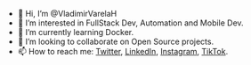 - 👋 Hi, I’m @VladimirVarelaH
- 👀 I’m interested in FullStack Dev, Automation and Mobile Dev.
- 🌱 I’m currently learning Docker.
- 💞️ I’m looking to collaborate on Open Source projects.
- 📫 How to reach me: [Twitter](https://twitter.com/VladimirVarelaH), [LinkedIn](https://www.linkedin.com/in/vladimir-varela-herbage-a7aa771a6/), [Instagram](https://www.instagram.com/vladi.varela/), [TikTok](https://www.tiktok.com/@vladi.varela). 

<!---
VladimirVarelaH/VladimirVarelaH is a ✨ special ✨ repository because its `README.md` (this file) appears on your GitHub profile.
You can click the Preview link to take a look at your changes.
--->
